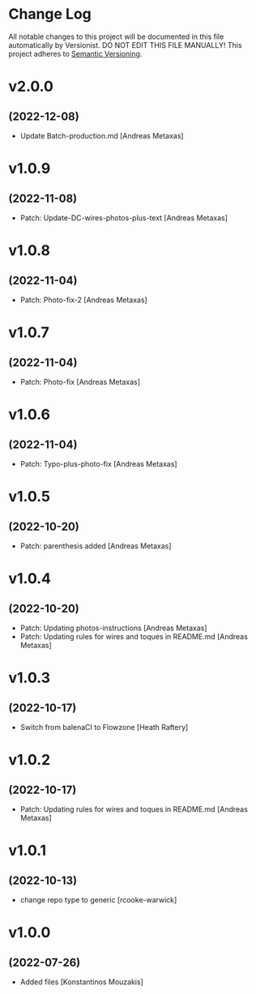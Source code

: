 # Change Log

All notable changes to this project will be documented in this file
automatically by Versionist. DO NOT EDIT THIS FILE MANUALLY!
This project adheres to [Semantic Versioning](http://semver.org/).

# v2.0.0
## (2022-12-08)

* Update Batch-production.md [Andreas Metaxas]

# v1.0.9
## (2022-11-08)

* Patch: Update-DC-wires-photos-plus-text [Andreas Metaxas]

# v1.0.8
## (2022-11-04)

* Patch: Photo-fix-2 [Andreas Metaxas]

# v1.0.7
## (2022-11-04)

* Patch: Photo-fix [Andreas Metaxas]

# v1.0.6
## (2022-11-04)

* Patch: Typo-plus-photo-fix [Andreas Metaxas]

# v1.0.5
## (2022-10-20)

* Patch: parenthesis added [Andreas Metaxas]

# v1.0.4
## (2022-10-20)

* Patch: Updating photos-instructions [Andreas Metaxas]
* Patch: Updating rules for wires and toques in README.md [Andreas Metaxas]

# v1.0.3
## (2022-10-17)

* Switch from balenaCI to Flowzone [Heath Raftery]

# v1.0.2
## (2022-10-17)

* Patch: Updating rules for wires and toques in README.md [Andreas Metaxas]

# v1.0.1
## (2022-10-13)

* change repo type to generic [rcooke-warwick]

# v1.0.0
## (2022-07-26)

* Added files [Konstantinos Mouzakis]

